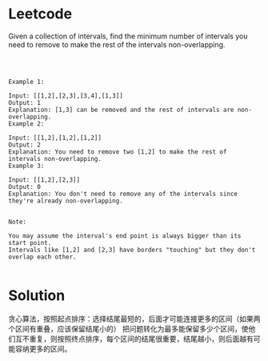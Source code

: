 # Leetcode

Given a collection of intervals, find the minimum number of intervals you need to remove to make the rest of the intervals non-overlapping.

 
```

Example 1:

Input: [[1,2],[2,3],[3,4],[1,3]]
Output: 1
Explanation: [1,3] can be removed and the rest of intervals are non-overlapping.
Example 2:

Input: [[1,2],[1,2],[1,2]]
Output: 2
Explanation: You need to remove two [1,2] to make the rest of intervals non-overlapping.
Example 3:

Input: [[1,2],[2,3]]
Output: 0
Explanation: You don't need to remove any of the intervals since they're already non-overlapping.
 

Note:

You may assume the interval's end point is always bigger than its start point.
Intervals like [1,2] and [2,3] have borders "touching" but they don't overlap each other.


```

# Solution


贪心算法，按照起点排序：选择结尾最短的，后面才可能连接更多的区间（如果两个区间有重叠，应该保留结尾小的） 
把问题转化为最多能保留多少个区间，使他们互不重复，则按照终点排序，每个区间的结尾很重要，结尾越小，则后面越有可能容纳更多的区间。
